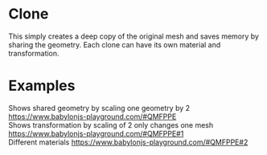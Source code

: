 # Clone
This simply creates a deep copy of the original mesh and saves memory by sharing the geometry. Each clone can have its own material and transformation.

# Examples
Shows shared geometry by scaling one geometry by 2 https://www.babylonjs-playground.com/#QMFPPE  
Shows transformation by scaling of 2 only changes one mesh https://www.babylonjs-playground.com/#QMFPPE#1  
Different materials https://www.babylonjs-playground.com/#QMFPPE#2  
